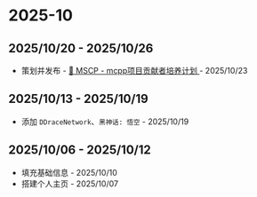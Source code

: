# 2025-10

## 2025/10/20 - 2025/10/26

- 策划并发布 - [ 📣 MSCP - mcpp项目贡献者培养计划 ](https://moga.d2learn.org/activity/mscp/intro.html) - 2025/10/23

## 2025/10/13 - 2025/10/19

- 添加 `DDraceNetwork`、`黑神话: 悟空` - 2025/10/19

## 2025/10/06 - 2025/10/12

- 填充基础信息 - 2025/10/10
- 搭建个人主页 - 2025/10/07